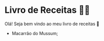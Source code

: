 # Livro de Receitas :man_cook:

Olá! Seja bem vindo ao meu livro de receitas :wave:



- Macarrão do Mussum;
